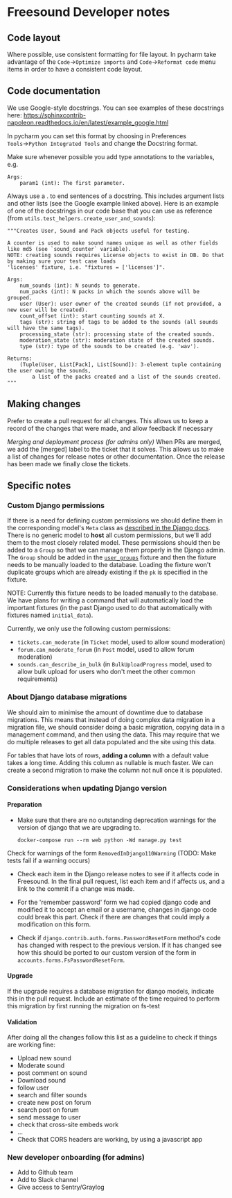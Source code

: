 # Freesound Developer notes

## Code layout
Where possible, use consistent formatting for file layout. In pycharm take advantage of the 
`Code`→`Optimize imports` and `Code`→`Reformat code` menu items in order to have a consistent 
code layout.

## Code documentation
We use Google-style docstrings.
You can see examples of these docstrings here: 
https://sphinxcontrib-napoleon.readthedocs.io/en/latest/example_google.html

In pycharm you can set this format by choosing in Preferences `Tools`→`Python Integrated Tools` 
and change the Docstring format.

Make sure whenever possible you add type annotations to the variables, e.g.

    Args:
        param1 (int): The first parameter.

Always use a . to end sentences of a docstring. This includes argument lists 
and other lists (see the Google example linked above). Here is an example of one
of the docstrings in our code base that you can use as reference
(from `utils.test_helpers.create_user_and_sounds`):

```
"""Creates User, Sound and Pack objects useful for testing.

A counter is used to make sound names unique as well as other fields like md5 (see `sound_counter` variable).
NOTE: creating sounds requires License objects to exist in DB. Do that by making sure your test case loads
'licenses' fixture, i.e. "fixtures = ['licenses']".

Args:
    num_sounds (int): N sounds to generate.
    num_packs (int): N packs in which the sounds above will be grouped.
    user (User): user owner of the created sounds (if not provided, a new user will be created).
    count_offset (int): start counting sounds at X.
    tags (str): string of tags to be added to the sounds (all sounds will have the same tags).
    processing_state (str): processing state of the created sounds.
    moderation_state (str): moderation state of the created sounds.
    type (str): type of the sounds to be created (e.g. 'wav').

Returns:
    (Tuple(User, List[Pack], List[Sound]): 3-element tuple containing the user owning the sounds,
        a list of the packs created and a list of the sounds created.
"""
```

## Making changes
Prefer to create a pull request for all changes. This allows us to keep a record of the changes 
that were made, and allow feedback if necessary

*Merging and deployment process (for admins only)*
When PRs are merged, we add the [merged] label to the ticket that it solves. This allows us to make a list of 
changes for release notes or other documentation. Once the release has been made we finally close the tickets.


## Specific notes

### Custom Django permissions

If there is a need for defining custom permissions we should define them in the corresponding model's `Meta` class
as [described in the Django docs](https://docs.djangoproject.com/en/dev/topics/auth/customizing/#custom-permissions). There
is no generic model to **host** all custom permissions, but we'll add them to the most closely related model. These
permissions should then be added to a `Group` so that we can manage them properly in the Django admin. The `Group` should
be added in the [`user_groups`](https://github.com/MTG/freesound/blob/master/accounts/fixtures/user_groups.json)
fixture and then the fixture needs to be manually loaded to the database. Loading the fixture won't duplicate
groups which are already existing if the `pk` is specified in the fixture.


NOTE: Currently this fixture needs to be loaded manually to the database. We have plans for writing a command that will
automatically load the important fixtures (in the past Django used to do that automatically with fixtures named `initial_data`).

Currently, we only use the following custom permissions:
* `tickets.can_moderate` (in `Ticket` model, used to allow sound moderation)
* `forum.can_moderate_forum` (in `Post` model, used to allow forum moderation)
* `sounds.can_describe_in_bulk` (in `BulkUploadProgress` model, used to allow bulk upload for users who don't meet the other common requirements)

### About Django database migrations

We should aim to minimise the amount of downtime due to database migrations. This means that instead of doing complex data migration in a migration file, we should consider doing a basic migration, copying data in a management command, and then using the data. This may require that we do multiple releases to get all data populated and the site using this data.

For tables that have lots of rows, **adding a column** with a default value takes a long time. Adding this column as nullable is much faster. We can create a second migration to make the column not null once it is populated.


### Considerations when updating Django version

#### Preparation

- Make sure that there are no outstanding deprecation warnings for the version of django that we are upgrading to.

      docker-compose run --rm web python -Wd manage.py test

Check for warnings of the form `RemovedInDjango110Warning` (TODO: Make tests fail if a warning occurs)

- Check each item in the Django release notes to see if it affects code in Freesound. In the final pull request, list each item and if affects us, and a link to the commit if a change was made.

- For the 'remember password' form we had copied django code and modified it to accept an email or a username, changes in django code could break this part. Check if there are changes that could imply a modification on this form.

- Check if `django.contrib.auth.forms.PasswordResetForm` method's code has changed with respect to the previous version. If it has changed see how this should be ported to our custom version of the form in `accounts.forms.FsPasswordResetForm`.

#### Upgrade

If the upgrade requires a database migration for django models, indicate this in the pull request. Include an estimate of the time required to perform this migration by first running the migration on fs-test

#### Validation

After doing all the changes follow this list as a guideline to check if things are working fine:

- Upload new sound
- Moderate sound
- post comment on sound
- Download sound
- follow user
- search and filter sounds
- create new post on forum 
- search post on forum
- send message to user 
- check that cross-site embeds work
- ...
- Check that CORS headers are working, by using a javascript app

### New developer onboarding (for admins)

* Add to Github team
* Add to Slack channel
* Give access to Sentry/Graylog
